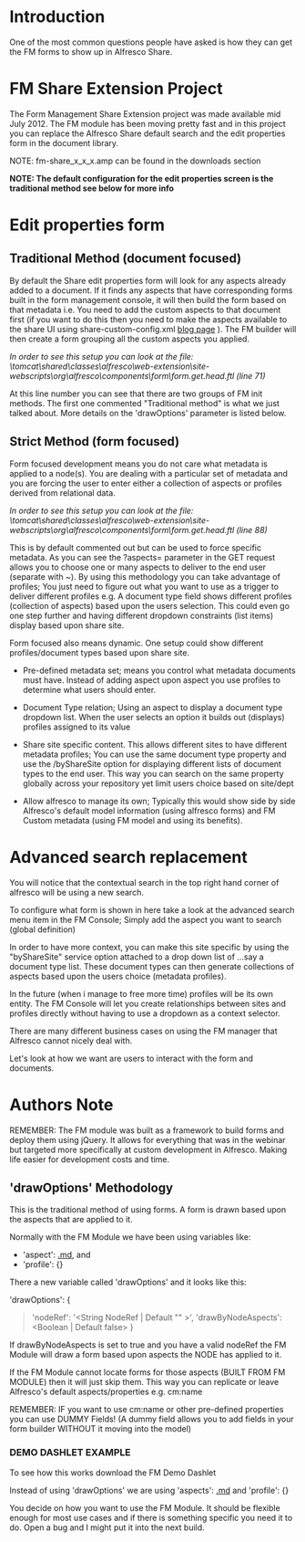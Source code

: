 # Introduction #

One of the most common questions people have asked is how they can get the FM forms to show up in Alfresco Share.

# FM Share Extension Project #
The Form Management Share Extension project was made available mid July 2012. The FM module has been moving pretty fast and in this project you can replace the Alfresco Share default search and the edit properties form in the document library.

NOTE: fm-share\_x\_x\_x.amp can be found in the downloads section

**NOTE: The default configuration for the edit properties screen is the traditional method see below for more info**

# Edit properties form #
## Traditional Method (document focused) ##

By default the Share edit properties form will look for any aspects already added to a document. If it finds any aspects that have corresponding forms built in the form management console, it will then build the form based on that metadata i.e. You need to add the custom aspects to that document first (if you want to do this then you need to make the aspects available to the share UI using share-custom-config.xml [blog page](http://blogs.alfresco.com/wp/wabson/2010/02/25/adding-custom-aspect-support-in-alfresco-share/) ). The FM builder will then create a form grouping all the custom aspects you applied.

_In order to see this setup you can look at the file:
<install path>\tomcat\shared\classes\alfresco\web-extension\site-webscripts\org\alfresco\components\form\form.get.head.ftl (line 71)_

At this line number you can see that there are two groups of FM init methods. The first one commented "Traditional method" is what we just talked about. More details on the 'drawOptions' parameter is listed below.

## Strict Method (form focused) ##

Form focused development means you do not care what metadata is applied to a node(s). You are dealing with a particular set of metadata and you are forcing the user to enter either a collection of aspects or profiles derived from relational data.

_In order to see this setup you can look at the file:
<install path>\tomcat\shared\classes\alfresco\web-extension\site-webscripts\org\alfresco\components\form\form.get.head.ftl (line 88)_

This is by default commented out but can be used to force specific metadata. As you can see the ?aspects= parameter in the GET request allows you to choose one or many aspects to deliver to the end user (separate with ~). By using this methodology you can take advantage of profiles; You just need to figure out what you want to use as a trigger to deliver different profiles e.g. A document type field shows different profiles (collection of aspects) based upon the users selection. This could even go one step further and having different dropdown constraints (list items) display based upon share site.

Form focused also means dynamic. One setup could show different profiles/document types based upon share site.

  * Pre-defined metadata set; means you control what metadata documents must have. Instead of adding aspect upon aspect you use profiles to determine what users should enter.

  * Document Type relation; Using an aspect to display a document type dropdown list. When the user selects an option it builds out (displays) profiles assigned to its value

  * Share site specific content. This allows different sites to have different metadata profiles; You can use the same document type property and use the /byShareSite option for displaying different lists of document types to the end user. This way you can search on the same property globally across your repository yet limit users choice based on site/dept

  * Allow alfresco to manage its own; Typically this would show side by side Alfresco's default model information (using alfresco forms) and FM Custom metadata (using FM model and using its benefits).

# Advanced search replacement #

You will notice that the contextual search in the top right hand corner of alfresco will be using a new search.

To configure what form is shown in here take a look at the advanced search menu item in the FM Console; Simply add the aspect you want to search (global definition)

In order to have more context, you can make this site specific by using the "byShareSite" service option attached to a drop down list of ...say a document type list. These document types can then generate collections of aspects based upon the users choice (metadata profiles).

In the future (when i manage to free more time) profiles will be its own entity. The FM Console will let you create relationships between sites and profiles directly without having to use a dropdown as a context selector.

There are many different business cases on using the FM manager that Alfresco cannot nicely deal with.

Let's look at how we want are users to interact with the form and documents.

# Authors Note #

REMEMBER: The FM module was built as a framework to build forms and deploy them using jQuery. It allows for everything that was in the webinar but targeted more specifically at custom development in Alfresco. Making life easier for development costs and time.


## 'drawOptions' Methodology ##

This is the traditional method of using forms. A form is drawn based upon the aspects that are applied to it.

Normally with the FM Module we have been using variables like:
  * 'aspect': [.md](.md), and
  * 'profile': {}

There a new variable called 'drawOptions' and it looks like this:

'drawOptions': {
> 'nodeRef': '<String NodeRef | Default "" >',
> 'drawByNodeAspects': <Boolean | Default false>
}

If drawByNodeAspects is set to true and you have a valid nodeRef the FM Module will draw a form based upon aspects the NODE has applied to it.

If the FM Module cannot locate forms for those aspects (BUILT FROM FM MODULE) then it will just skip them. This way you can replicate or leave Alfresco's default aspects/properties e.g. cm:name

REMEMBER: IF you want to use cm:name or other pre-defined properties you can use DUMMY Fields! (A dummy field allows you to add fields in your form builder WITHOUT it moving into the model)


### DEMO DASHLET EXAMPLE ###
To see how this works download the FM Demo Dashlet

Instead of using 'drawOptions' we are using 'aspects': [.md](.md) and 'profile': {}

You decide on how you want to use the FM Module. It should be flexible enough for most use cases and if there is something specific you need it to do. Open a bug and I might put it into the next build.